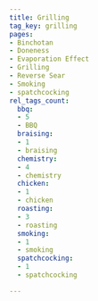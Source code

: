 ```yaml
---
title: Grilling
tag_key: grilling
pages:
- Binchotan
- Doneness
- Evaporation Effect
- Grilling
- Reverse Sear
- Smoking
- spatchcocking
rel_tags_count:
  bbq:
  - 5
  - BBQ
  braising:
  - 1
  - braising
  chemistry:
  - 4
  - chemistry
  chicken:
  - 1
  - chicken
  roasting:
  - 3
  - roasting
  smoking:
  - 1
  - smoking
  spatchcocking:
  - 1
  - spatchcocking

---
```

